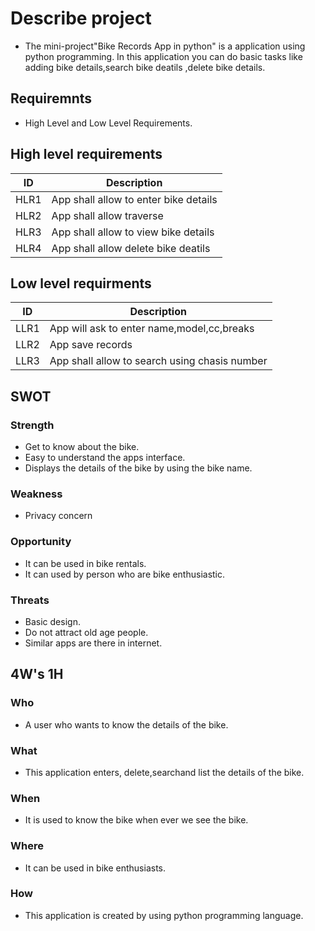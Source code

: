 # Describe project
* The mini-project"Bike Records App in python" is a application using python programming. In this application you can do basic tasks like adding bike details,search bike deatils ,delete bike details.
## Requiremnts
* High Level and Low Level Requirements.

## High level requirements
|ID|Description |
|---|----------|
|HLR1|App shall allow to enter bike details|
|HLR2|App shall allow traverse |
|HLR3|App shall allow to view bike details|
|HLR4|App shall allow delete bike deatils|

## Low level requirments
|ID|Description |
|---|----------|
|LLR1|App will ask to enter name,model,cc,breaks |
|LLR2|App save records|
|LLR3|App shall allow to search using chasis number|
## SWOT 

### Strength
- Get to know about the bike.
- Easy to understand the apps interface.
- Displays the details of the bike by using the bike name.

### Weakness
- Privacy concern
     
### Opportunity
- It can be used in bike rentals.
- It can used by person who are bike enthusiastic.
    
### Threats
- Basic design.
- Do not attract old age people.
- Similar apps are there in internet.  

## 4W's 1H

### Who
- A user who wants to know the details of the bike.
### What
- This application enters, delete,searchand list the details of the bike.
### When 
- It is used to know the bike when ever we see the bike.
### Where
- It can be used in bike enthusiasts.
### How 
- This application is created by using python programming language. 
